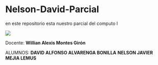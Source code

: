 # Nelson-David-Parcial
en este repositorio esta nuestro parcial del computo l

<img src="https://ugb.edu.sv/quienes-somos/">

Docente: **Willian Alexis Montes Girón**

ALUMNOS: **DAVID ALFONSO ALVARENGA BONILLA**
         **NELSON JAVIER MEJIA LEMUS**